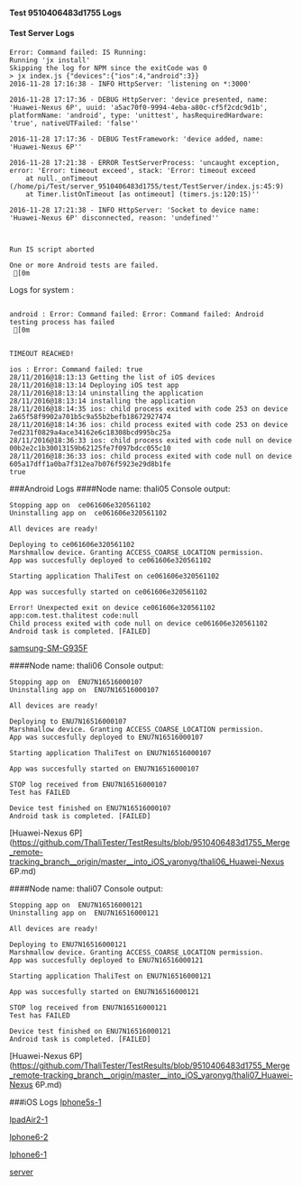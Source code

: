 #### Test 9510406483d1755 Logs

#### Test Server Logs
```
Error: Command failed: IS Running:
Running 'jx install'
Skipping the log for NPM since the exitCode was 0
> jx index.js {"devices":{"ios":4,"android":3}}
2016-11-28 17:16:38 - INFO HttpServer: 'listening on *:3000'

2016-11-28 17:17:36 - DEBUG HttpServer: 'device presented, name: 'Huawei-Nexus 6P', uuid: 'a5ac70f0-9994-4eba-a80c-cf5f2cdc9d1b', platformName: 'android', type: 'unittest', hasRequiredHardware: 'true', nativeUTFailed: 'false''

2016-11-28 17:17:36 - DEBUG TestFramework: 'device added, name: 'Huawei-Nexus 6P''

2016-11-28 17:21:38 - ERROR TestServerProcess: 'uncaught exception, error: 'Error: timeout exceed', stack: 'Error: timeout exceed
    at null._onTimeout (/home/pi/Test/server_9510406483d1755/test/TestServer/index.js:45:9)
    at Timer.listOnTimeout [as ontimeout] (timers.js:120:15)''

2016-11-28 17:21:38 - INFO HttpServer: 'Socket to device name: 'Huawei-Nexus 6P' disconnected, reason: 'undefined''


 
Run IS script aborted
 
One or more Android tests are failed.
 [0m

```


Logs for system : 
```

android : Error: Command failed: Error: Command failed: Android testing process has failed
 [0m


TIMEOUT REACHED!

ios : Error: Command failed: true
28/11/2016@18:13:13 Getting the list of iOS devices 
28/11/2016@18:13:14 Deploying iOS test app 
28/11/2016@18:13:14 uninstalling the application 
28/11/2016@18:13:14 installing the application 
28/11/2016@18:14:35 ios: child process exited with code 253 on device 2a65f58f9902a701b5c9a55b2befb18672927474 
28/11/2016@18:14:36 ios: child process exited with code 253 on device 7ed231f0829a4ace34162e6c18308bcd995bc25a 
28/11/2016@18:36:33 ios: child process exited with code null on device 00b2e2c1b30013159b62125fe7f097bdcc055c10 
28/11/2016@18:36:33 ios: child process exited with code null on device 605a17dff1a0ba7f312ea7b076f5923e29d8b1fe 
true

```
###Android Logs
####Node name: thali05
Console output:
```
Stopping app on  ce061606e320561102
Uninstalling app on  ce061606e320561102

All devices are ready!

Deploying to ce061606e320561102
Marshmallow device. Granting ACCESS_COARSE_LOCATION permission.
App was succesfully deployed to ce061606e320561102

Starting application ThaliTest on ce061606e320561102

App was succesfully started on ce061606e320561102

Error! Unexpected exit on device ce061606e320561102 app:com.test.thalitest code:null 
Child process exited with code null on device ce061606e320561102
Android task is completed. [FAILED]
```
[samsung-SM-G935F](https://github.com/ThaliTester/TestResults/blob/9510406483d1755_Merge_remote-tracking_branch__origin/master__into_iOS_yaronyg/thali05_samsung-SM-G935F.md)

####Node name: thali06
Console output:
```
Stopping app on  ENU7N16516000107
Uninstalling app on  ENU7N16516000107

All devices are ready!

Deploying to ENU7N16516000107
Marshmallow device. Granting ACCESS_COARSE_LOCATION permission.
App was succesfully deployed to ENU7N16516000107

Starting application ThaliTest on ENU7N16516000107

App was succesfully started on ENU7N16516000107

STOP log received from ENU7N16516000107
Test has FAILED

Device test finished on ENU7N16516000107 
Android task is completed. [FAILED]
```
[Huawei-Nexus 6P](https://github.com/ThaliTester/TestResults/blob/9510406483d1755_Merge_remote-tracking_branch__origin/master__into_iOS_yaronyg/thali06_Huawei-Nexus 6P.md)

####Node name: thali07
Console output:
```
Stopping app on  ENU7N16516000121
Uninstalling app on  ENU7N16516000121

All devices are ready!

Deploying to ENU7N16516000121
Marshmallow device. Granting ACCESS_COARSE_LOCATION permission.
App was succesfully deployed to ENU7N16516000121

Starting application ThaliTest on ENU7N16516000121

App was succesfully started on ENU7N16516000121

STOP log received from ENU7N16516000121
Test has FAILED

Device test finished on ENU7N16516000121 
Android task is completed. [FAILED]
```
[Huawei-Nexus 6P](https://github.com/ThaliTester/TestResults/blob/9510406483d1755_Merge_remote-tracking_branch__origin/master__into_iOS_yaronyg/thali07_Huawei-Nexus 6P.md)


###iOS Logs
[Iphone5s-1](https://github.com/ThaliTester/TestResults/blob/9510406483d1755_Merge_remote-tracking_branch__origin/master__into_iOS_yaronyg/iOS_Iphone5s-1.md)

[IpadAir2-1](https://github.com/ThaliTester/TestResults/blob/9510406483d1755_Merge_remote-tracking_branch__origin/master__into_iOS_yaronyg/iOS_IpadAir2-1.md)

[Iphone6-2](https://github.com/ThaliTester/TestResults/blob/9510406483d1755_Merge_remote-tracking_branch__origin/master__into_iOS_yaronyg/iOS_Iphone6-2.md)

[Iphone6-1](https://github.com/ThaliTester/TestResults/blob/9510406483d1755_Merge_remote-tracking_branch__origin/master__into_iOS_yaronyg/iOS_Iphone6-1.md)

[server](https://github.com/ThaliTester/TestResults/blob/9510406483d1755_Merge_remote-tracking_branch__origin/master__into_iOS_yaronyg/iOS_server.md)




